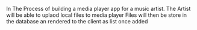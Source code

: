 In The Process of building a media player app for a music artist.
The Artist will be able to uplaod local files to media player
Files will then be store in the database an rendered to the client as list once added
